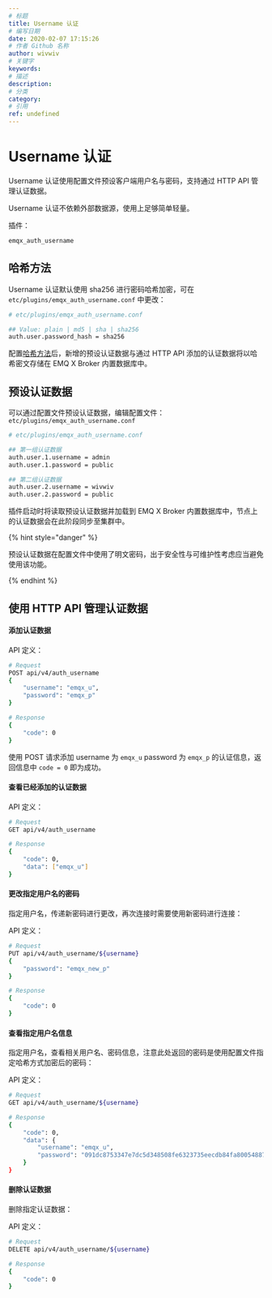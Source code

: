 ```yaml
---
# 标题
title: Username 认证
# 编写日期
date: 2020-02-07 17:15:26
# 作者 Github 名称
author: wivwiv
# 关键字
keywords:
# 描述
description:
# 分类
category: 
# 引用
ref: undefined
---
```


# Username 认证

Username 认证使用配置文件预设客户端用户名与密码，支持通过 HTTP API 管理认证数据。

Username 认证不依赖外部数据源，使用上足够简单轻量。

插件：

```bash
emqx_auth_username
```



## 哈希方法

Username 认证默认使用 sha256 进行密码哈希加密，可在 `etc/plugins/emqx_auth_username.conf` 中更改：

```bash
# etc/plugins/emqx_auth_username.conf

## Value: plain | md5 | sha | sha256 
auth.user.password_hash = sha256
```

配置[哈希方法](./auth.md#加盐规则与哈希方法)后，新增的预设认证数据与通过 HTTP API 添加的认证数据将以哈希密文存储在 EMQ X Broker 内置数据库中。


## 预设认证数据

可以通过配置文件预设认证数据，编辑配置文件：`etc/plugins/emqx_auth_username.conf`

```bash
# etc/plugins/emqx_auth_username.conf

## 第一组认证数据
auth.user.1.username = admin
auth.user.1.password = public

## 第二组认证数据
auth.user.2.username = wivwiv
auth.user.2.password = public
```

插件启动时将读取预设认证数据并加载到 EMQ X Broker 内置数据库中，节点上的认证数据会在此阶段同步至集群中。

<!-- TODO 补充加载规则 -->

{% hint style="danger" %} 

预设认证数据在配置文件中使用了明文密码，出于安全性与可维护性考虑应当避免使用该功能。

{% endhint %}



## 使用 HTTP API 管理认证数据

#### 添加认证数据

API 定义：

```bash
# Request
POST api/v4/auth_username
{
    "username": "emqx_u",
    "password": "emqx_p"
}

# Response
{
    "code": 0
}
```

使用 POST 请求添加 username 为 `emqx_u` password 为 `emqx_p` 的认证信息，返回信息中 `code = 0` 即为成功。



#### 查看已经添加的认证数据

API 定义：

```bash
# Request
GET api/v4/auth_username

# Response
{
    "code": 0,
    "data": ["emqx_u"]
}
```



#### 更改指定用户名的密码

指定用户名，传递新密码进行更改，再次连接时需要使用新密码进行连接：

API 定义：

```bash
# Request
PUT api/v4/auth_username/${username}
{
    "password": "emqx_new_p"
}

# Response
{
    "code": 0
}
```



#### 查看指定用户名信息

指定用户名，查看相关用户名、密码信息，注意此处返回的密码是使用配置文件指定哈希方式加密后的密码：

API 定义：

```bash
# Request
GET api/v4/auth_username/${username}

# Response
{
    "code": 0,
    "data": {
        "username": "emqx_u",
        "password": "091dc8753347e7dc5d348508fe6323735eecdb84fa800548870158117af8a0c0"
    }
}
```




#### 删除认证数据

删除指定认证数据：

API 定义：

```bash
# Request
DELETE api/v4/auth_username/${username}

# Response
{
    "code": 0
}
```


<!-- TODO: 引用 HTTP API -->
